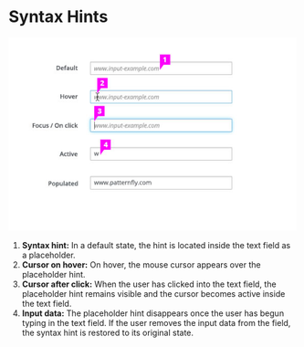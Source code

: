# Syntax Hints

![Syntax Hints All States Callout](img/Syntax-Hints-all-states-callout.png)

  1. **Syntax hint:** In a default state, the hint is located inside the text field as a placeholder.
  1. **Cursor on hover:** On hover, the mouse cursor appears over the placeholder hint.
  1. **Cursor after click:** When the user has clicked into the text field, the placeholder hint remains visible and the cursor becomes active inside the text field.
  1. **Input data:** The placeholder hint disappears once the user has begun typing in the text field. If the user removes the input data from the field, the syntax hint is restored to its original state.

